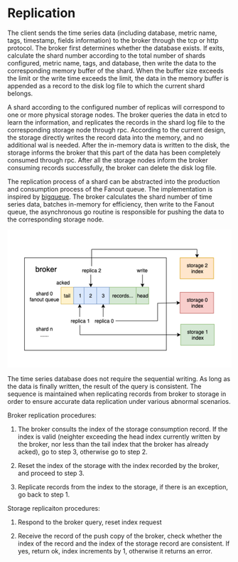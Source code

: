# Replication

The client sends the time series data (including database, metric name, tags, timestamp, fields information) to the broker through the tcp or http protocol. The broker first determines whether the database exists. If exits, calculate the shard number according to the total number of shards configured, metric name, tags, and database, then write the data to the corresponding memory buffer of the shard. When the buffer size exceeds the limit or the write time exceeds the limit, the data in the memory buffer is appended as a record to the disk log file to which the current shard belongs.

A shard according to the configured number of replicas will correspond to one or more physical storage nodes. The broker queries the data in etcd to learn the information, and replicates the records in the shard log file to the corresponding storage node through rpc. According to the current design, the storage directly writes the record data into the memory, and no additional wal is needed. After the in-memory data is written to the disk, the storage informs the broker that this part of the data has been completely consumed through rpc. After all the storage nodes inform the broker consuming records successfully, the broker can delete the disk log file.

The replication process of a shard can be abstracted into the production and consumption process of the Fanout queue. The implementation is inspired by [bigqueue](https://github.com/bulldog2011/bigqueue). The broker calculates the shard number of time series data, batches in-memory for efficiency, then write to the Fanout queue, the asynchronous go routine is responsible for pushing the data to the corresponding storage node. 

![replication](../../assets/images/design/replication.png)


The time series database does not require the sequential writing. As long as the data is finally written, the result of the query is consistent. The sequence is maintained when replicating records from broker to storage in order to ensure accurate data replication under various abnormal scenarios.

Broker replication procedures:

1. The broker consults the index of the storage consumption record. If the index is valid (neighter exceeding the head index currently written by the broker, nor less than the tail index that the broker has already acked), go to step 3, otherwise go to step 2.

2. Reset the index of the storage with the index recorded by the broker, and proceed to step 3.

3. Replicate records from the index to the storage, if there is an exception, go back to step 1.

Storage replicaiton procedures:

1. Respond to the broker query, reset index request

2. Receive the record of the push copy of the broker, check whether the index of the record and the index of the storage record are consistent. If yes, return ok, index increments by 1, otherwise it returns an error.
